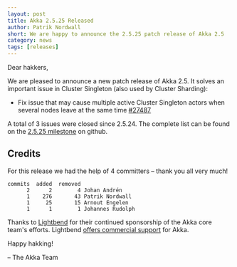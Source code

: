 ```yaml
---
layout: post
title: Akka 2.5.25 Released
author: Patrik Nordwall
short: We are happy to announce the 2.5.25 patch release of Akka 2.5
category: news
tags: [releases]
---
```


Dear hakkers,

We are pleased to announce a new patch release of Akka 2.5. It solves an important issue in Cluster Singleton (also used by Cluster Sharding):

* Fix issue that may cause multiple active Cluster Singleton actors when several nodes leave at the same time [#27487](https://github.com/akka/akka/issues/27487)

A total of 3 issues were closed since 2.5.24. The complete list can be found on the [2.5.25 milestone](https://github.com/akka/akka/milestone/147?closed=1) on github.

## Credits

For this release we had the help of 4 committers – thank you all very much!

```
commits  added  removed
      2      2        4 Johan Andrén
      1    276       43 Patrik Nordwall
      1     25       15 Arnout Engelen
      1      1        1 Johannes Rudolph
```

Thanks to [Lightbend](https://www.lightbend.com/) for their continued sponsorship of the Akka core team's efforts. Lightbend [offers commercial support](https://www.lightbend.com/akka-platform-subscription)
for Akka.

Happy hakking!

– The Akka Team
